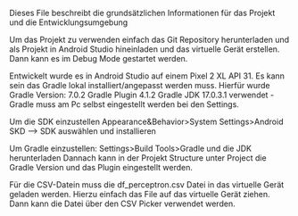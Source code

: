 Dieses File beschreibt die grundsätzlichen Informationen für das Projekt und die Entwicklungsumgebung

Um das Projekt zu verwenden einfach das Git Repository herunterladen und als Projekt in Android Studio hineinladen und das virtuelle Gerät erstellen.
Dann kann es im Debug Mode gestartet werden.

Entwickelt wurde es in Android Studio auf einem Pixel 2 XL API 31.
Es kann sein das Gradle lokal installiert/angepasst werden muss. Hierfür wurde Gradle Version: 7.0.2 Gradle Plugin 4.1.2 Gradle JDK 17.0.3.1 verwendet - Gradle muss am Pc selbst eingestellt werden bei den Settings. 

Um die SDK einzustellen Appearance&Behavior>System Settings>Android SKD --> SDK auswählen und installieren

Um Gradle einzustellen: Settings>Build Tools>Gradle und die JDK herunterladen
Dannach kann in der Projekt Structure unter Project die Gradle Version und das Plugin eingestellt werden.

Für die CSV-Datein muss die df_perceptron.csv Datei in das virtuelle Gerät geladen werden. Hierzu einfach das File auf das virtuelle Gerät ziehen.
Dann kann die Datei über den CSV Picker verwendet werden.

